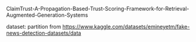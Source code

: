 ClaimTrust-A-Propagation-Based-Trust-Scoring-Framework-for-Retrieval-Augmented-Generation-Systems

dataset: partition from https://www.kaggle.com/datasets/emineyetm/fake-news-detection-datasets/data
